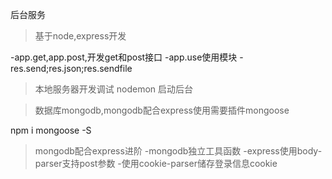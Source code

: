 后台服务

> 基于node,express开发

-app.get,app.post,开发get和post接口
-app.use使用模块
-res.send;res.json;res.sendfile

> 本地服务器开发调试 nodemon 启动后台

> 数据库mongodb,mongodb配合express使用需要插件mongoose

npm i mongoose -S

> mongodb配合express进阶
-mongodb独立工具函数
-express使用body-parser支持post参数
-使用cookie-parser储存登录信息cookie
